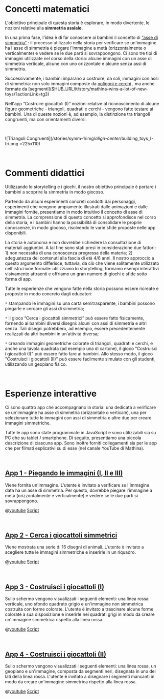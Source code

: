 # Concetti matematici

L'obiettivo principale di questa storia è esplorare, in modo divertente, le nozioni relative alla **simmetria assiale**.

In una prima fase, l'idea è di far conoscere ai bambini il concetto di
[“asse di simmetria”]($HUB_URL/it/story/mathina-wins-a-lot-of-new-toys/?actionLink=tg1)
: il processo utilizzato nella storia per verificare se un'immagine ha l'asse di simmetria è piegare l'immagine a metà (orizzontalmente o verticalmente) e vedere se le due parti si sovrappongono. Ci sono tre tipi di immagini utilizzate nel corso della storia: alcune immagini con un asse di simmetria verticale, alcune con uno orizzontale e alcune senza assi di simmetria.

Successivamente, i bambini imparano a costruire, da soli, immagini con assi di simmetria: non solo immagini composte da [poligoni e cerchi]($HUB_URL/it/story/mathina-wins-a-lot-of-new-toys/?actionLink=tg2)
, ma anche formate da
[segmenti]($HUB_URL/it/story/mathina-wins-a-lot-of-new-toys/?actionLink=tg3)

Nell'app “Costruire giocattoli (I)” nozioni relative al riconoscimento di alcune figure geometriche - triangoli, quadrati e cerchi - vengono fatte 
[testare]($HUB_URL/pt/story/mathina-wins-a-lot-of-new-toys/?actionLink=tg2) ai bambini. Una di queste nozioni è, ad esempio, la distinzione tra triangoli congruenti, ma con orientamenti diversi:

&nbsp;

![Triangoli Congruenti](/stories/symm-1/img/_align-center_/building_toys_I-tri.png =225x110)

&nbsp;

# Commenti didattici

Utilizzando lo storytelling e i giochi, il nostro obiettivo principale è portare i bambini a scoprire la simmetria in modo giocoso.

Partendo da alcuni esperimenti concreti condotti dai personaggi, esperimenti che vengono ampiamente illustrati dalle animazioni e dalle immagini fornite, presentiamo in modo intuitivo il concetto di asse di simmetria. La comprensione di questo concetto si approfondisce nel corso della storia, e i bambini hanno la possibilità di consolidare le proprie conoscenze, in modo giocoso, risolvendo le varie sfide proposte nelle app disponibili.

La storia è autonoma e non dovrebbe richiedere la consultazione di materiali aggiuntivi. A tal fine sono stati presi in considerazione due fattori: 1) non necessita di una conoscenza pregressa della materia; 2) adeguatezza dei contenuti alla fascia di età 4/6 anni. Il nostro approccio a questo argomento differisce, tuttavia, da ciò che viene solitamente utilizzato nell'istruzione formale: utilizziamo lo storytelling, forniamo esempi interattivi visivamente attraenti e offriamo un gran numero di giochi e sfide sotto forma di app.

Tutte le esperienze che vengono fatte nella storia possono essere ricreate e proposte in modo concreto dagli educatori:

`*` stampando le immagini su una carta semitrasparente, i bambini possono piegarle e cercare gli assi di simmetria;

`*` il gioco “Cerca i giocattoli simmetrici” può essere fatto fisicamente, fornendo ai bambini diversi disegni: alcuni con assi di simmetria e altri senza. Tali disegni potrebbero, ad esempio, essere precedentemente realizzati da altri bambini in un'attività diversa;

`*` creando immagini geometriche colorate di triangoli, quadrati e cerchi, e anche una tavola quadrata (ad esempio una di cartone), il gioco "Costruisci i giocattoli (I)" può essere fatto fare ai bambini. Allo stesso modo, il gioco "Costruisci i giocattoli (II)" può essere facilmente simulato con gli studenti, utilizzando un geopiano fisico.

&nbsp;

# Esperienze interattive

Ci sono quattro app che accompagnano la storia: una dedicata a verificare se un'immagine ha asse di simmetria (orizzontale o verticale), una per selezionare tutte le immagini con assi di simmetria e altre due per creare immagini simmetriche.

Tutte le app sono state programmate in JavaScript e sono utilizzabili sia su PC che su tablet / smartphone.
Di seguito, presentiamo una piccola descrizione di ciascuna app. Sono inoltre forniti collegamenti sia per le app che per filmati esplicativi su di esse (nel canale YouTube di Mathina).

&nbsp;

## [App 1 - Piegando le immagini (I, II e III)]($HUB_URL/it/story/mathina-wins-a-lot-of-new-toys/?actionLink=tg1)

Viene fornita un'immagine. L'utente è invitato a verificare se l'immagine data ha un asse di simmetria. Per questo, dovrebbe piegare l'immagine a metà (orizzontalmente e verticalmente) e vedere se le due parti si sovrappongono.

@[youtube](OYrrdu4y_7E?_align-center_)
[Script](/stories/symm-1/transcripts/Script1.pdf)

&nbsp;

## [App 2 - Cerca i giocattoli simmetrici]($HUB_URL/it/story/mathina-wins-a-lot-of-new-toys/?actionLink=tg4)

Viene mostrata una serie di 16 disegni di animali. L'utente è invitato a scegliere tutte le immagini simmetriche e inserirle in un riquadro.

@[youtube](OYrrdu4y_7E?_align-center_)
[Script](/stories/symm-1/transcripts/Script1.pdf)

&nbsp;

## [App 3 - Costruisci i giocattoli (I)]($HUB_URL/it/story/mathina-wins-a-lot-of-new-toys/?actionLink=tg2)

Sullo schermo vengono visualizzati i seguenti elementi: una linea rossa verticale, uno sfondo quadrato grigio e un'immagine non simmetrica costruita con forme colorate. L'utente è invitato a trascinare alcune forme colorate a sua disposizione e inserirle nei quadrati grigi in modo da creare un'immagine simmetrica rispetto alla linea rossa.

@[youtube](OYrrdu4y_7E?_align-center_)
[Script](/stories/symm-1/transcripts/Script1.pdf)

&nbsp;

## [App 4 - Costruisci i giocattoli (II)]($HUB_URL/it/story/mathina-wins-a-lot-of-new-toys/?actionLink=tg3)

Sullo schermo vengono visualizzati i seguenti elementi: una linea rossa, un geopiano e un'immagine, composta da segmenti neri, disegnata in uno dei lati della linea rossa. L'utente è invitato a disegnare i segmenti mancanti in modo da creare un'immagine simmetrica rispetto alla linea rossa.

@[youtube](OYrrdu4y_7E?_align-center_)
[Script](/stories/symm-1/transcripts/Script1.pdf)

